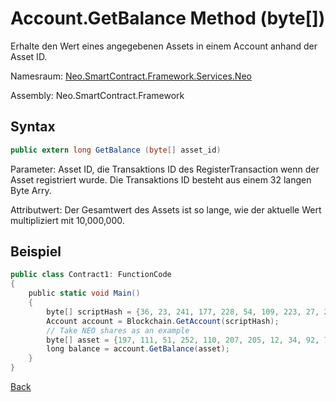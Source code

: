 # Account.GetBalance Method (byte[])

Erhalte den Wert eines angegebenen Assets in einem Account anhand der Asset ID.
 
Namesraum: [Neo.SmartContract.Framework.Services.Neo](../../neo.md)

Assembly: Neo.SmartContract.Framework

## Syntax

```c#
public extern long GetBalance (byte[] asset_id)
```

Parameter: Asset ID, die Transaktions ID des RegisterTransaction wenn der Asset registriert wurde. Die Transaktions ID besteht aus einem 32 langen Byte Arry.

Attributwert: Der Gesamtwert des Assets ist so lange, wie der aktuelle Wert multipliziert mit 10,000,000.

## Beispiel

```c#
public class Contract1: FunctionCode
{
    public static void Main()
    {
        byte[] scriptHash = {36, 23, 241, 177, 228, 54, 109, 223, 27, 237, 139, 54, 207, 38, 132, 101, 172, 3, 10, 73};
        Account account = Blockchain.GetAccount(scriptHash);
        // Take NEO shares as an example
        byte[] asset = {197, 111, 51, 252, 110, 207, 205, 12, 34, 92, 74, 179, 86, 254, 229, 147, 144, 175, 133, 96, 190, 147, 15, 174, 190, 116, 166, 218, 255, 124, 155};
        long balance = account.GetBalance(asset);
    }
}
```



[Back](../Account.md)
